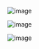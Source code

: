 
![image](https://github.com/Tohirjon-Odilov/Bootcamp-Result/assets/82634626/e1649ed0-3c80-446a-9244-362b6d5d0e4b)


![image](https://github.com/Tohirjon-Odilov/Bootcamp-Result/assets/82634626/63ea215d-f8c3-4062-88c8-8e8463c733e6)


![image](https://github.com/Tohirjon-Odilov/Bootcamp-Result/assets/82634626/acb90032-65bd-4809-8f32-da1d7288b550)

